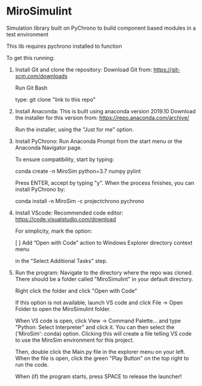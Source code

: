 # MiroSimulint
Simulation library built on PyChrono to build component based modules in a test environment

This lib requires pychrono installed to function

To get this running:

1) Install Git and clone the repository:
    Download Git from:
    https://git-scm.com/downloads

    Run Git Bash
    
    type: git clone "link to this repo"

2) Install Anaconda:
    This is built using anaconda version 2019.10
    Download the installer for this version from:
    https://repo.anaconda.com/archive/
    
    Run the installer, using the "Just for me" option.

3) Install PyChrono:
    Run Anaconda Prompt from the start menu or the 
    Anaconda Navigator page.

    To ensure compatibility, start by typing:

    conda create -n MiroSim python=3.7 numpy pylint

    Press ENTER, accept by typing "y". When the process finishes, you can install PyChrono by:

    conda install -n MiroSim -c projectchrono pychrono

4) Install VScode:
    Recommended code editor:
    https://code.visualstudio.com/download

    For simplicity, mark the option:

    [ ] Add ”Open with Code” action to Windows Explorer directory context menu
    
    in the "Select Additional Tasks" step.

5) Run the program:
    Navigate to the directory where the repo was cloned.
    There should be a folder called "MiroSimulint" in your default directory.

    Right click the folder and click "Open with Code"

    If this option is not available, launch VS code and click File -> Open Folder
    to open the MiroSimulint folder.

    When VS code is open, click View -> Command Palette... and type "Python: Select Interpreter" and click it. You can then select the ('MiroSim': conda) option. Clicking this will create a file telling VS code to use the MiroSim environment for this project.

    Then, double click the Main.py file in the explorer menu on your left. When the file is open, click the green "Play Button" on the top right to run the code.

    When (if) the program starts, press SPACE to release the launcher!